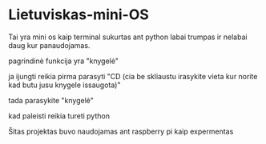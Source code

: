# Lietuviskas-mini-OS
Tai yra mini os kaip terminal sukurtas ant python labai trumpas ir nelabai daug kur panaudojamas.


pagrindinė funkcija yra "knygelė"


ja ijungti reikia pirma parasyti "CD (cia be skliaustu irasykite vieta kur norite kad butu jusu knygele issaugota)"


tada parasykite "knygelė"


kad paleisti reikia tureti python


Šitas projektas buvo naudojamas ant raspberry pi kaip expermentas
